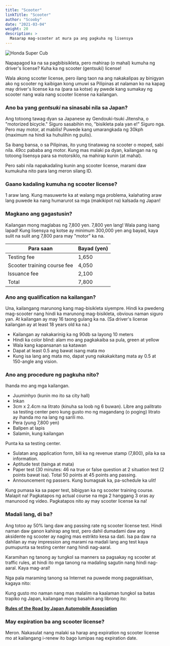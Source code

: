 ```yaml
---
title: "Scooter"
linkTitle: "Scooter"
author: "Scooby"
date: "2021-03-04"
weight: 20
description: >
  Masarap mag-scooter at mura pa ang pagkuha ng lisensya
---
```

![Honda Super Cub](/static/img/honda-super-cub.jpg)

Napapagod ka na sa pagbibisikleta, pero mahirap (o mahal) kumuha ng driver's license? Kuha ka ng scooter (gentsuki) license!

Wala akong scooter license, pero ilang taon na ang nakakalipas ay binigyan ako ng scooter ng kaibigan kong umuwi sa Pilipinas at nalaman ko na kapag may driver's license ka na (para sa kotse) ay pwede kang sumakay ng scooter nang wala nang scooter license na kailangan.

### Ano ba yang *gentsuki* na sinasabi nila sa Japan?

Ang totoong tawag dyan sa Japanese ay Gendouki-tsuki Jitensha, o "motorized bicycle." Siguro sasabihin mo, "bisikleta pala yan e!" Siguro nga. Pero may motor, at mabilis! Puwede kang umarangkada ng 30kph (maximum na hindi ka huhulihin ng pulis).

Sa ibang bansa, o sa Pilipinas, ito yung tinatawag na scooter o moped, sabi nila. 49cc pababa ang motor. Kung mas malaki pa dyan, kailangan na ng totoong lisensya para sa motorsiklo, na mahirap kunin (at mahal).

Pero sabi nila napakadaling kunin ang scooter license, marami daw kumukuha nito para lang meron silang ID.

### Gaano kadaling kumuha ng scooter license?

1 araw lang. Kung masuwerte ka at walang mga problema, kalahating araw lang puwede ka nang humarurot sa mga (makikipot na) kalsada ng Japan!

### Magkano ang gagastusin?

Kailangan mong maglabas ng 7,800 yen. 7,800 yen lang! Wala pang isang lapad! Kung lisensya ng kotse ay minimum 300,000 yen ang bayad, kaya sulit na sulit ang 7,800 para may "motor" ka na.

| Para saan | Bayad (yen) |
| ---- | ---- |
|Testing fee |  1,650 |
|Scooter training course fee | 4,050 |
|Issuance fee |  2,100 |
|Total |  7,800 |    

### Ano ang qualification na kailangan?

Una, kailangang marunong kang mag-bisikleta siyempre. Hindi ka pwedeng mag-scooter nang hindi ka marunong mag-bisikleta, obvious naman siguro yan. At kailangan ay may 16 taong gulang ka na. (Sa driver's license kailangan ay at least 18 years old ka na.)

* Kailangan ay nakakarinig ka ng 90db sa layong 10 meters
* Hindi ka color blind: alam mo ang pagkakaiba sa pula, green at yellow
* Wala kang kapansanan sa katawan
* Dapat at least 0.5 ang bawat isang mata mo
* Kung isa lang ang mata mo, dapat yung nakakakitang mata ay 0.5 at 150-angle ang vision.


### Ano ang procedure ng pagkuha nito?

Ihanda mo ang mga kailangan.

* Juuminhyo (kunin mo ito sa city hall)
* Inkan
* 3cm x 2.4cm na litrato (kinuha sa loob ng 6 buwan). Libre ang palitrato sa testing center pero kung gusto mo ng magandang (o poging) litrato ay ihanda mo na lang ng sarili mo.
* Pera (yung 7,800 yen)
* Ballpen at lapis
* Salamin, kung kailangan

Punta ka sa testing center.

* Sulatan ang application form, bili ka ng revenue stamp (7,800), pila ka sa information.
* Aptitude test (tainga at mata)
* Paper test (30 minutes: 46 na true or false question at 2 situation test (2 points bawat isa). Total 50 points at 45 points ang passing.
* Announcement ng passers. Kung bumagsak ka, pa-schedule ka ulit!

Kung pumasa ka sa paper test, bibigyan ka ng scooter training course. Malapit na! Pagkatapos ng actual course na mga 2 hanggang 3 oras ay manunood ng video. Pagkatapos nito ay may scooter license ka na!

### Madali lang, di ba?

Ang totoo ay 50% lang daw ang passing rate ng scooter license test. Hindi naman daw ganon kahirap ang test, pero dahil dumadami daw ang aksidente ng scooter ay naging mas estrikto kesa sa dati. Isa pa daw na dahilan ay may impression ang marami na madali lang ang test kaya pumupunta sa testing center nang hindi nag-aaral.

Karamihan ng tanong ay tungkol sa manners sa pagsakay ng scooter at traffic rules, at hindi ito mga tanong na madaling sagutin nang hindi nag-aaral. Kaya mag-aral!

Nga pala maraming tanong sa Internet na puwede mong pagpraktisan, kagaya nito: 



Kung gusto mo naman nang mas malalim na kaalaman tungkol sa batas trapiko ng Japan, kailangan mong basahin ang librong ito:

**[Rules of the Road by Japan Automobile Association](https://www.amazon.co.jp/%E8%8B%B1%E8%AA%9E%E7%89%88%E3%80%8C%E4%BA%A4%E9%80%9A%E3%81%AE%E6%95%99%E5%89%87%E3%80%8D-2017%E5%B9%B47%E6%9C%88%E7%89%88-%E4%B8%80%E8%88%AC%E7%A4%BE%E5%9B%A3%E6%B3%95%E4%BA%BA%E6%97%A5%E6%9C%AC%E8%87%AA%E5%8B%95%E8%BB%8A%E9%80%A3%E7%9B%9F-JAF/dp/4990843339/ref=sr_1_1?__mk_ja_JP=%E3%82%AB%E3%82%BF%E3%82%AB%E3%83%8A&dchild=1&keywords=rules+of+the+road+japan&qid=1602307317&sr=8-1)**

### May expiration ba ang scooter license?

Meron. Nakasulat nang malaki sa harap ang expiration ng scooter license mo at kailangang i-renew ito bago lumipas nag expiration date.
